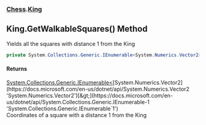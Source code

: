 ### [Chess](Chess.md 'Chess').[King](Chess.King.md 'Chess.King')

## King.GetWalkableSquares() Method

Yields all the squares with distance 1 from the King

```csharp
private System.Collections.Generic.IEnumerable<System.Numerics.Vector2> GetWalkableSquares();
```

#### Returns
[System.Collections.Generic.IEnumerable&lt;](https://docs.microsoft.com/en-us/dotnet/api/System.Collections.Generic.IEnumerable-1 'System.Collections.Generic.IEnumerable`1')[System.Numerics.Vector2](https://docs.microsoft.com/en-us/dotnet/api/System.Numerics.Vector2 'System.Numerics.Vector2')[&gt;](https://docs.microsoft.com/en-us/dotnet/api/System.Collections.Generic.IEnumerable-1 'System.Collections.Generic.IEnumerable`1')  
Coordinates of a square with a distance 1 from the King
